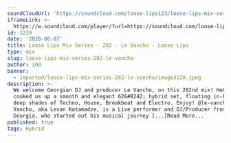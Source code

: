 ```yaml
---
soundCloudUrl: 'https://soundcloud.com/loose-lips123/loose-lips-mix-series-282-le-vancho'
iframeLink: >-
  https://w.soundcloud.com/player/?url=https://soundcloud.com/loose-lips123/loose-lips-mix-series-282-le-vancho&color=00aabb&auto_play=false&hide_related=false&show_comments=true&show_user=true&show_reposts=false
id: 3220
date: '2020-06-07'
title: Loose Lips Mix Series - 282 - Le Vancho - Loose Lips
type: mix
slug: loose-lips-mix-series-282-le-vancho
author: 100
banner:
  - imported/loose-lips-mix-series-282-le-vancho/image3220.jpeg
description: >-
  We welcome Georgian DJ and producer Le Vancho, on this 282nd mix! He&#8217;s
  cooked us up a smooth and elegant 62&#8242; hybrid set, floating in-between
  deep shades of Techno, House, Breakbeat and Electro. Enjoy! @le-vancho Le
  Vancho, aka Levan Katamadze, is a Live performer and DJ/Producer from Tbilisi,
  Georgia, who started out his musical journey [...]Read More...
published: true
tags: Hybrid
---
```

